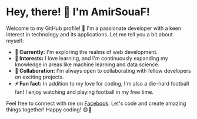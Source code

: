 <h1>Hey, there! 👋 I'm AmirSouaF!</h1>

<p>Welcome to my GitHub profile! 🎉 I'm a passionate developer with a keen interest in technology and its applications. Let me tell you a bit about myself:</p>

<ul>
  <li>
    <strong>🔭 Currently:</strong> I'm exploring the realms of web development.
  </li>
  <li>
    <strong>🌱 Interests:</strong> I love learning, and I'm continuously expanding my knowledge in areas like machine learning and data science.
  </li>
  <li>
    <strong>👯 Collaboration:</strong> I'm always open to collaborating with fellow developers on exciting projects.
  </li>
  <li>
    <strong>⚡ Fun fact:</strong> In addition to my love for coding, I'm also a die-hard football fan! I enjoy watching and playing football in my free time.
  </li>
</ul>

<p>Feel free to connect with me on <a href="https://www.facebook.com/profile.php?id=100092674084644">Facebook</a>. Let's code and create amazing things together! Happy coding! 😄🚀</p>
